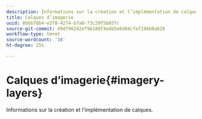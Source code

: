 ```yaml
---
description: Informations sur la création et l’implémentation de calques.
title: Calques d’imagerie
uuid: 8bbb78b4-e2f8-4274-b7a0-73c29f5b85fc
source-git-commit: d9df90242ef96188f4e4b5e6d04cfef196b0a628
workflow-type: tm+mt
source-wordcount: '16'
ht-degree: 25%

---
```



# Calques d’imagerie{#imagery-layers}

Informations sur la création et l’implémentation de calques.

